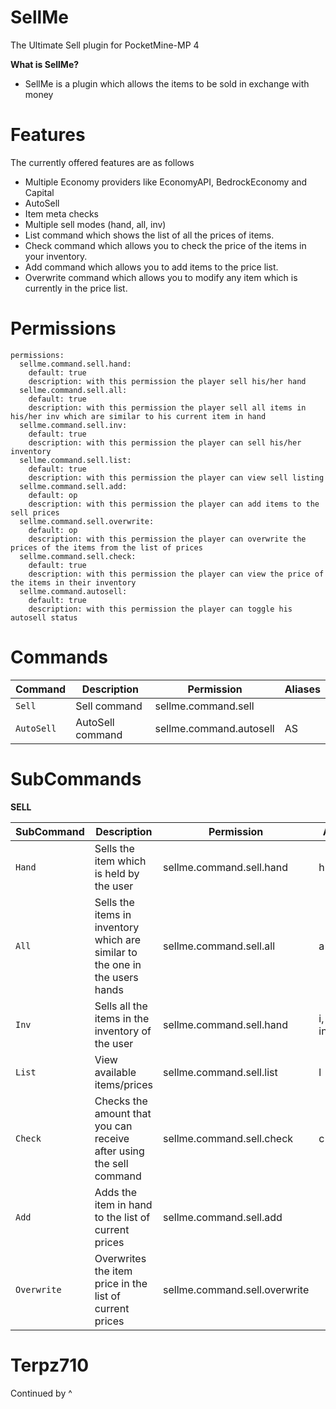 # SellMe
The Ultimate Sell plugin for PocketMine-MP 4

**What is SellMe?**
- SellMe is a plugin which allows the items to be sold in exchange with money

# Features
The currently offered features are as follows
- Multiple Economy providers like EconomyAPI, BedrockEconomy and Capital
- AutoSell 
- Item meta checks
- Multiple sell modes (hand, all, inv)
- List command which shows the list of all the prices of items.
-  Check command which allows you to check the price of the items in your inventory.
- Add command which allows you to add items to the price list.
- Overwrite command which allows you to modify any item which is currently in the price list.

# Permissions
```
permissions:
  sellme.command.sell.hand:
    default: true
    description: with this permission the player sell his/her hand
  sellme.command.sell.all:
    default: true
    description: with this permission the player sell all items in his/her inv which are similar to his current item in hand
  sellme.command.sell.inv:
    default: true
    description: with this permission the player can sell his/her inventory
  sellme.command.sell.list:
    default: true
    description: with this permission the player can view sell listing
  sellme.command.sell.add:
    default: op
    description: with this permission the player can add items to the sell prices
  sellme.command.sell.overwrite:
    default: op
    description: with this permission the player can overwrite the prices of the items from the list of prices
  sellme.command.sell.check:
    default: true
    description: with this permission the player can view the price of the items in their inventory
  sellme.command.autosell:
    default: true
    description: with this permission the player can toggle his autosell status
```

# Commands
Command | Description | Permission | Aliases |
----------------- | ------------- | ------------- | -------- |
`Sell` | Sell command | sellme.command.sell | |
`AutoSell` | AutoSell command | sellme.command.autosell | AS |

# SubCommands

**SELL**

SubCommand | Description                                                             | Permission                | Aliases      |
----------------- |-------------------------------------------------------------------------|---------------------------|--------------|
`Hand` | Sells the item which is held by the user | sellme.command.sell.hand  | h |
`All` | Sells the items in inventory which are similar to the one in the users hands | sellme.command.sell.all   | a |
`Inv` | Sells all the items in the inventory of the user  | sellme.command.sell.hand  | i, inventory |
`List` | View available items/prices | sellme.command.sell.list  | l |
`Check` | Checks the amount that you can receive after using the sell command | sellme.command.sell.check | c |
`Add` | Adds the item in hand to the list of current prices | sellme.command.sell.add | |
`Overwrite` | Overwrites the item price in the list of current prices | sellme.command.sell.overwrite ||

# Terpz710

Continued by ^
